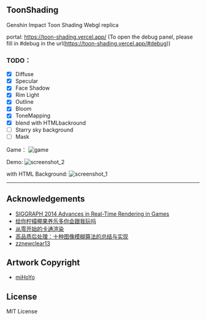 ## ToonShading
Genshin Impact Toon Shading Webgl replica

portal: https://toon-shading.vercel.app/   (To open the debug panel, please fill in #debug in the url(https://toon-shading.vercel.app/#debug))

### TODO：

- [x] Diffuse
- [x] Specular
- [x] Face Shadow
- [x] Rim Light
- [x] Outline
- [x] Bloom
- [x] ToneMapping
- [x] blend with HTMLbackround 
- [ ] Starry sky background
- [ ] Mask

Game：
![game](https://github.com/user-attachments/assets/1f9223f2-27f2-4ef4-bf02-90125ea6f1bb)

Demo:
![screenshot_2](https://github.com/user-attachments/assets/6734ceba-e9f9-476c-b8e0-25ab1be5aa03)


with HTML Background:
![screenshot_1](https://github.com/user-attachments/assets/5dc22ad3-ffa8-41e6-9ff1-746982d7996f)



------

## Acknowledgements

- [SIGGRAPH 2014 Advances in Real-Time Rendering in Games](https://www.iryoku.com/next-generation-post-processing-in-call-of-duty-advanced-warfare/)
- [给你柠檬椰果养乐多你会跟我玩吗](https://space.bilibili.com/32704665)
- [从零开始的卡通渲染](https://www.zhihu.com/column/c_1215952152252121088)
- [高品质后处理：十种图像模糊算法的总结与实现](https://zhuanlan.zhihu.com/p/125744132)
- [zznewclear13](https://github.com/zznewclear13)

## Artwork Copyright

- [miHoYo](https://www.mihoyo.com/)

## License

MIT License
